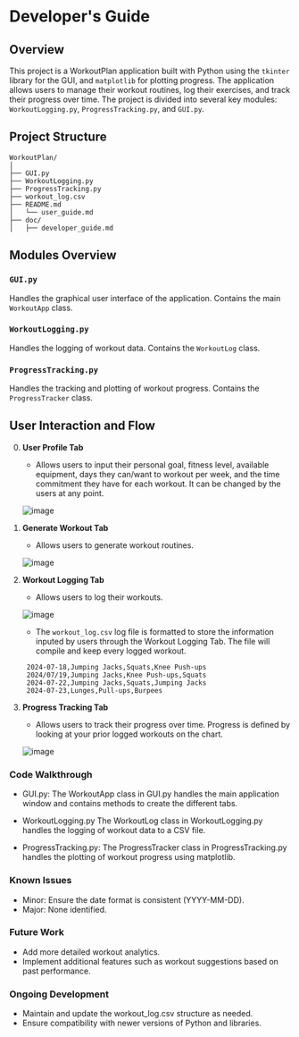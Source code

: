 # Developer's Guide

## Overview

This project is a WorkoutPlan application built with Python using the `tkinter` library for the GUI, and `matplotlib` for plotting progress. The application allows users to manage their workout routines, log their exercises, and track their progress over time. The project is divided into several key modules: `WorkoutLogging.py`, `ProgressTracking.py`, and `GUI.py`.

## Project Structure
```
WorkoutPlan/
│
├── GUI.py
├── WorkoutLogging.py
├── ProgressTracking.py
├── workout_log.csv
├── README.md
│   └── user_guide.md
├── doc/
│   ├── developer_guide.md
```


## Modules Overview

### `GUI.py`

Handles the graphical user interface of the application. Contains the main `WorkoutApp` class.

### `WorkoutLogging.py`

Handles the logging of workout data. Contains the `WorkoutLog` class.

### `ProgressTracking.py`

Handles the tracking and plotting of workout progress. Contains the `ProgressTracker` class.

## User Interaction and Flow

0. **User Profile Tab**
   - Allows users to input their personal goal, fitness level, available equipment, days they can/want to workout per week, and the time commitment they have for each workout. It can be changed by the users at any point.
     
   ![image](https://github.com/user-attachments/assets/1697213c-324d-4477-9aab-cb11d5d10a53)


2. **Generate Workout Tab**
   - Allows users to generate workout routines.
     
    ![image](https://github.com/user-attachments/assets/d7e02e27-7c2e-49f0-a7bf-1cf814657ac0)


3. **Workout Logging Tab**
   - Allows users to log their workouts.
     
    ![image](https://github.com/user-attachments/assets/309b38d6-9042-4a4f-8723-4277b598585b)

    - The `workout_log.csv` log file is formatted to store the information inputed by users through the Workout Logging Tab. The file will compile and keep every logged workout.
   ```
    2024-07-18,Jumping Jacks,Squats,Knee Push-ups
    2024/07/19,Jumping Jacks,Knee Push-ups,Squats
    2024-07-22,Jumping Jacks,Squats,Jumping Jacks
    2024-07-23,Lunges,Pull-ups,Burpees
   ```

4. **Progress Tracking Tab**
   - Allows users to track their progress over time. Progress is defined by looking at your prior logged workouts on the chart.
     
   ![image](https://github.com/user-attachments/assets/a4c87b9d-bb59-46ef-bac9-71ec311808de)



### Code Walkthrough

- GUI.py: The WorkoutApp class in GUI.py handles the main application window and contains methods to create the different tabs.

- WorkoutLogging.py The WorkoutLog class in WorkoutLogging.py handles the logging of workout data to a CSV file.

- ProgressTracking.py: The ProgressTracker class in ProgressTracking.py handles the plotting of workout progress using matplotlib.

### Known Issues
- Minor: Ensure the date format is consistent (YYYY-MM-DD).
- Major: None identified.

### Future Work
- Add more detailed workout analytics.
- Implement additional features such as workout suggestions based on past performance.

### Ongoing Development
- Maintain and update the workout_log.csv structure as needed.
- Ensure compatibility with newer versions of Python and libraries.
